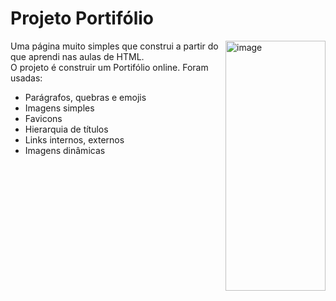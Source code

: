 # Projeto Portifólio
<img align="right" alt="image" height="400" width="160" src="https://github.com/Priscilazanette/Imagens/blob/main/fdfffffffffff.png"/>
 Uma página muito simples que construi a partir do que aprendi nas aulas de HTML.<br> O projeto é construir um Portifólio online.  Foram usadas: </br>
 <ul>
 <li>Parágrafos, quebras e emojis</li>
 <li>Imagens simples</li>
 <li>Favicons</li>
 <li>Hierarquia de títulos</li>
 <li>Links internos, externos</li>
 <li>Imagens dinâmicas</li> 
 </ul>
